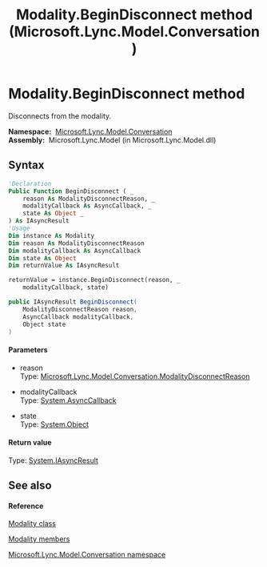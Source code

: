 ﻿---
title: Modality.BeginDisconnect method  (Microsoft.Lync.Model.Conversation)
TOCTitle: 'BeginDisconnect method '
ms:assetid: M:Microsoft.Lync.Model.Conversation.Modality.BeginDisconnect(Microsoft.Lync.Model.Conversation.ModalityDisconnectReason,System.AsyncCallback,System.Object)_DI_3_UC_OCS14MrefLyncWPF
ms:mtpsurl: https://msdn.microsoft.com/en-us/library/microsoft.lync.model.conversation.modality.begindisconnect(v=office.15)
ms:contentKeyID: 48593513
ms.date: 07/28/2014
mtps_version: v=office.15
f1_keywords:
- Microsoft.Lync.Model.Conversation.Modality.BeginDisconnect
dev_langs:
- CSharp
- JScript
- VB
- other
---

# Modality.BeginDisconnect method

Disconnects from the modality.

**Namespace:**  [Microsoft.Lync.Model.Conversation](microsoft-lync-model-conversation-namespace_2.md)  
**Assembly:**  Microsoft.Lync.Model (in Microsoft.Lync.Model.dll)

## Syntax

``` vb
'Declaration
Public Function BeginDisconnect ( _
    reason As ModalityDisconnectReason, _
    modalityCallback As AsyncCallback, _
    state As Object _
) As IAsyncResult
'Usage
Dim instance As Modality
Dim reason As ModalityDisconnectReason
Dim modalityCallback As AsyncCallback
Dim state As Object
Dim returnValue As IAsyncResult

returnValue = instance.BeginDisconnect(reason, _
    modalityCallback, state)
```

``` csharp
public IAsyncResult BeginDisconnect(
    ModalityDisconnectReason reason,
    AsyncCallback modalityCallback,
    Object state
)
```

#### Parameters

  - reason  
    Type: [Microsoft.Lync.Model.Conversation.ModalityDisconnectReason](modalitydisconnectreason-enumeration-microsoft-lync-model-conversation_2.md)  

<!-- end list -->

  - modalityCallback  
    Type: [System.AsyncCallback](http://msdn2.microsoft.com/en-us/library/ckbe7yh5)  

<!-- end list -->

  - state  
    Type: [System.Object](http://msdn2.microsoft.com/en-us/library/e5kfa45b)  

#### Return value

Type: [System.IAsyncResult](http://msdn2.microsoft.com/en-us/library/ft8a6455)  

## See also

#### Reference

[Modality class](modality-class-microsoft-lync-model-conversation_2.md)

[Modality members](modality-members-microsoft-lync-model-conversation_2.md)

[Microsoft.Lync.Model.Conversation namespace](microsoft-lync-model-conversation-namespace_2.md)

